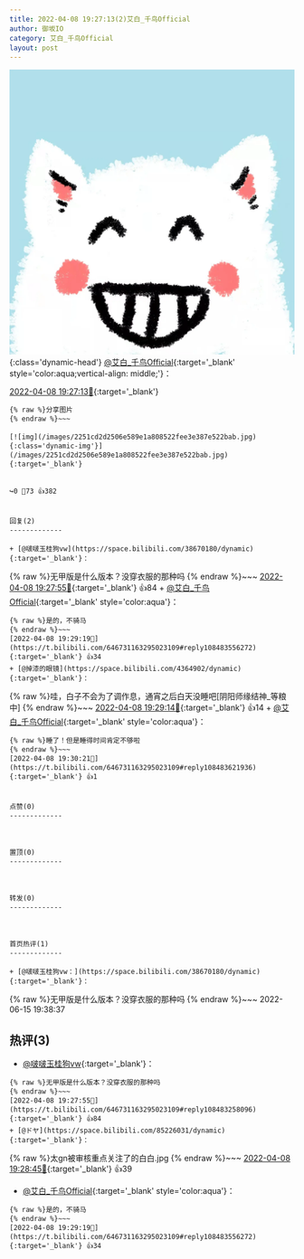 ```yaml
---
title: 2022-04-08 19:27:13(2)艾白_千鸟Official
author: 御坂IO
category: 艾白_千鸟Official
layout: post
---
```


![img](/images/9ae8b9445fd0665cc014d9080156a45271be73c6.jpg){:class='dynamic-head'}
[@艾白_千鸟Official](https://space.bilibili.com/334537711/dynamic){:target='_blank' style='color:aqua;vertical-align: middle;'}：

[2022-04-08 19:27:13🔗](https://t.bilibili.com/646731163295023109){:target='_blank'}

~~~
{% raw %}分享图片
{% endraw %}~~~

[![img](/images/2251cd2d2506e589e1a808522fee3e387e522bab.jpg){:class='dynamic-img'}](/images/2251cd2d2506e589e1a808522fee3e387e522bab.jpg){:target='_blank'}


↪️0 💬73 👍382


回复(2)
-------------

+ [@啵啵玉桂狗vw](https://space.bilibili.com/38670180/dynamic){:target='_blank'}：
~~~
{% raw %}无甲版是什么版本？没穿衣服的那种吗
{% endraw %}~~~
[2022-04-08 19:27:55🔗](https://t.bilibili.com/646731163295023109#reply108483258096){:target='_blank'} 👍84
    + [@艾白_千鸟Official](https://space.bilibili.com/334537711/dynamic){:target='_blank' style='color:aqua'}：
~~~
{% raw %}是的，不骑马
{% endraw %}~~~
[2022-04-08 19:29:19🔗](https://t.bilibili.com/646731163295023109#reply108483556272){:target='_blank'} 👍34
+ [@掉漆的眼镜](https://space.bilibili.com/4364902/dynamic){:target='_blank'}：
~~~
{% raw %}哇，白子不会为了调作息，通宵之后白天没睡吧[阴阳师缘结神_等粮中]
{% endraw %}~~~
[2022-04-08 19:29:14🔗](https://t.bilibili.com/646731163295023109#reply108483552224){:target='_blank'} 👍14
    + [@艾白_千鸟Official](https://space.bilibili.com/334537711/dynamic){:target='_blank' style='color:aqua'}：
~~~
{% raw %}睡了！但是睡得时间肯定不够啦
{% endraw %}~~~
[2022-04-08 19:30:21🔗](https://t.bilibili.com/646731163295023109#reply108483621936){:target='_blank'} 👍1


点赞(0)
-------------



置顶(0)
-------------



转发(0)
-------------



首页热评(1)
-------------

+ [@啵啵玉桂狗vw：](https://space.bilibili.com/38670180/dynamic){:target='_blank'}：
~~~
{% raw %}无甲版是什么版本？没穿衣服的那种吗
{% endraw %}~~~
2022-06-15 19:38:37


热评(3)
-------------

+ [@啵啵玉桂狗vw](https://space.bilibili.com/38670180/dynamic){:target='_blank'}：
~~~
{% raw %}无甲版是什么版本？没穿衣服的那种吗
{% endraw %}~~~
[2022-04-08 19:27:55🔗](https://t.bilibili.com/646731163295023109#reply108483258096){:target='_blank'} 👍84
+ [@ドヤ](https://space.bilibili.com/85226031/dynamic){:target='_blank'}：
~~~
{% raw %}太gn被审核重点关注了的白白.jpg
{% endraw %}~~~
[2022-04-08 19:28:45🔗](https://t.bilibili.com/646731163295023109#reply108483531280){:target='_blank'} 👍39
+ [@艾白_千鸟Official](https://space.bilibili.com/334537711/dynamic){:target='_blank' style='color:aqua'}：
~~~
{% raw %}是的，不骑马
{% endraw %}~~~
[2022-04-08 19:29:19🔗](https://t.bilibili.com/646731163295023109#reply108483556272){:target='_blank'} 👍34


